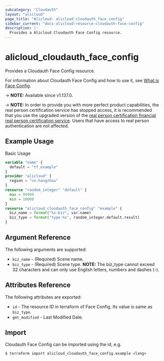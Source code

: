 ```yaml
---
subcategory: "Cloudauth"
layout: "alicloud"
page_title: "Alicloud: alicloud_cloudauth_face_config"
sidebar_current: "docs-alicloud-resource-cloudauth-face-config"
description: |-
  Provides a Alicloud Cloudauth Face Config resource.
---
```


# alicloud_cloudauth_face_config

Provides a Cloudauth Face Config resource.

For information about Cloudauth Face Config and how to use it, see [What is Face Config](https://help.aliyun.com/zh/id-verification/cloudauth/product-overview/end-of-integration-announcement-on-id-verification).

-> **NOTE:** Available since v1.137.0.

-> **NOTE:** In order to provide you with more perfect product capabilities, the real person certification service has stopped access, it is recommended that you use the upgraded version of the [real person certification financial real person certification service](https://help.aliyun.com/zh/id-verification/product-overview/what-is-id-verification-for-financial-services). Users that have access to real person authentication are not affected.

## Example Usage

Basic Usage

```terraform
variable "name" {
  default = "tf_example"
}
provider "alicloud" {
  region = "cn-hangzhou"
}
resource "random_integer" "default" {
  max = 99999
  min = 10000
}
resource "alicloud_cloudauth_face_config" "example" {
  biz_name = format("%s-biz", var.name)
  biz_type = format("type-%s", random_integer.default.result)
}
```

## Argument Reference

The following arguments are supported:

* `biz_name` - (Required) Scene name.
* `biz_type` - (Required) Scene type. **NOTE:** The biz_type cannot exceed 32 characters and can only use English letters, numbers and dashes (-).

## Attributes Reference

The following attributes are exported:

* `id` - The resource ID in terraform of Face Config. Its value is same as `biz_type`.
* `gmt_modified` - Last Modified Date.

## Import

Cloudauth Face Config can be imported using the id, e.g.

```shell
$ terraform import alicloud_cloudauth_face_config.example <lang>
```
